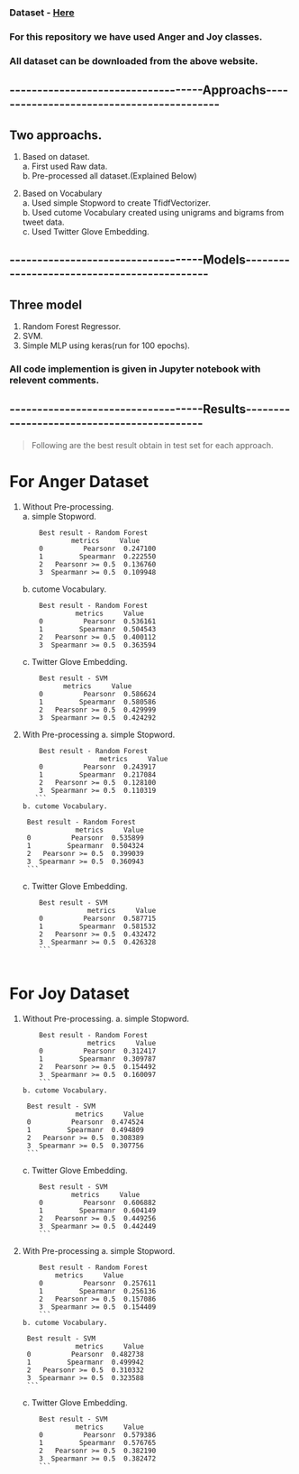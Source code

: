 ### Dataset - [Here]( https://www.google.com/url?sa=D&q=https://saifmohammad.com/WebPages/EmotionIntensity-SharedTask.html&ust=1607168520000000&usg=AOvVaw36bG8H9EL2CIUJy3tqvBva&hl=en&source=gmail)
### For this repository we have used Anger and Joy classes.
### All dataset can be downloaded from the above website.

## -----------------------------------Approachs------------------------------------------  
## Two approachs.
1. Based on dataset.  
    a. First used Raw data.  
    b. Pre-processed all dataset.(Explained Below)

2. Based on Vocabulary  
    a. Used simple Stopword to create TfidfVectorizer.  
    b. Used cutome Vocabulary created using unigrams and bigrams from tweet data.  
    c. Used Twitter Glove Embedding.
    
## -----------------------------------Models-------------------------------------------- 
## Three model  
1. Random Forest Regressor.
2. SVM.
3. Simple MLP using keras(run for 100 epochs).


### All code implemention is given in Jupyter notebook with relevent comments.

## -----------------------------------Results-------------------------------------------  
> Following are the best result obtain in test set for each approach.  
#  For Anger Dataset
1. Without Pre-processing.  
    a. simple Stopword.
    ```
        Best result - Random Forest
                metrics     Value
        0          Pearsonr  0.247100
        1         Spearmanr  0.222550
        2   Pearsonr >= 0.5  0.136760
        3  Spearmanr >= 0.5  0.109948    
     ```
    b. cutome Vocabulary.
    ```
        Best result - Random Forest
                 metrics     Value
        0          Pearsonr  0.536161
        1         Spearmanr  0.504543
        2   Pearsonr >= 0.5  0.400112
        3  Spearmanr >= 0.5  0.363594
     ```
    c. Twitter Glove Embedding.
    ```
        Best result - SVM
              metrics     Value
        0          Pearsonr  0.586624
        1         Spearmanr  0.580586
        2   Pearsonr >= 0.5  0.429999
        3  Spearmanr >= 0.5  0.424292
      ```
        
2. With Pre-processing
    a. simple Stopword.
    ```
        Best result - Random Forest
                       metrics     Value
        0          Pearsonr  0.243917
        1         Spearmanr  0.217084
        2   Pearsonr >= 0.5  0.128100
        3  Spearmanr >= 0.5  0.110319
       ```
    b. cutome Vocabulary.
    ```
        Best result - Random Forest
                    metrics     Value
        0          Pearsonr  0.535899
        1         Spearmanr  0.504324
        2   Pearsonr >= 0.5  0.399039
        3  Spearmanr >= 0.5  0.360943
        ```
    c. Twitter Glove Embedding.
    ```
        Best result - SVM
                    metrics     Value
        0          Pearsonr  0.587715
        1         Spearmanr  0.581532
        2   Pearsonr >= 0.5  0.432472
        3  Spearmanr >= 0.5  0.426328
        ```
        
# For Joy Dataset
1. Without Pre-processing.
    a. simple Stopword.
    ```
        Best result - Random Forest
                    metrics     Value
        0          Pearsonr  0.312417
        1         Spearmanr  0.309787
        2   Pearsonr >= 0.5  0.154492
        3  Spearmanr >= 0.5  0.160097
        ```
    b. cutome Vocabulary.
    ```
        Best result - SVM
                    metrics     Value
        0          Pearsonr  0.474524
        1         Spearmanr  0.494809
        2   Pearsonr >= 0.5  0.308389
        3  Spearmanr >= 0.5  0.307756
        ```
    c. Twitter Glove Embedding.
    ```
        Best result - SVM
                metrics     Value
        0          Pearsonr  0.606882
        1         Spearmanr  0.604149
        2   Pearsonr >= 0.5  0.449256
        3  Spearmanr >= 0.5  0.442449
        ```
    
2. With Pre-processing
    a. simple Stopword.
    ```
        Best result - Random Forest
            metrics     Value
        0          Pearsonr  0.257611
        1         Spearmanr  0.256136
        2   Pearsonr >= 0.5  0.157086
        3  Spearmanr >= 0.5  0.154409
        ```
    b. cutome Vocabulary.
    ```
        Best result - SVM
                    metrics     Value
        0          Pearsonr  0.482738
        1         Spearmanr  0.499942
        2   Pearsonr >= 0.5  0.310332
        3  Spearmanr >= 0.5  0.323588
        ```
    c. Twitter Glove Embedding.
    ```
        Best result - SVM
                 metrics     Value
        0          Pearsonr  0.579386
        1         Spearmanr  0.576765
        2   Pearsonr >= 0.5  0.382190
        3  Spearmanr >= 0.5  0.382472
        ```
